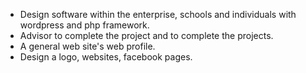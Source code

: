 - Design software within the enterprise, schools and individuals with wordpress and php framework.
- Advisor to complete the project and to complete the projects.
- A general web site's web profile.
- Design a logo, websites, facebook pages.
